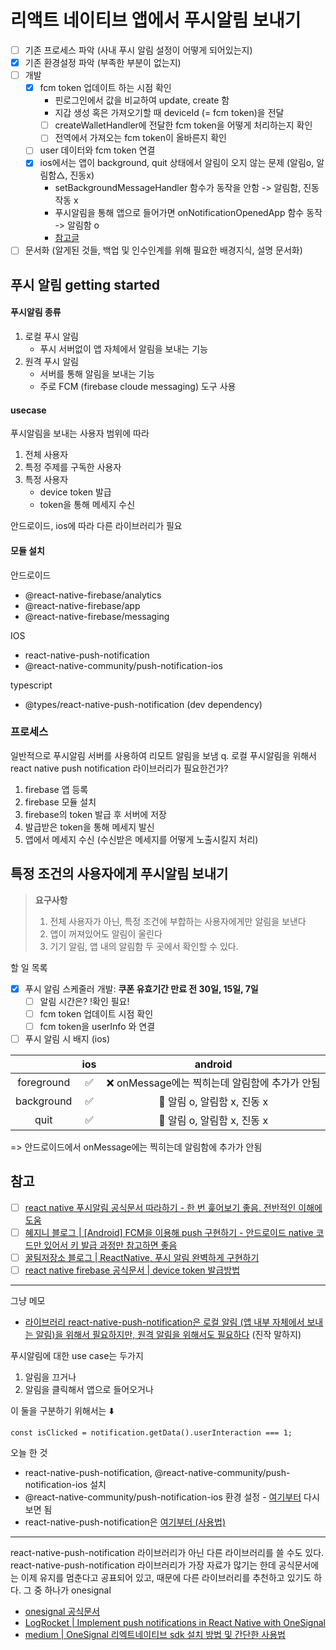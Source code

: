 # 리액트 네이티브 앱에서 푸시알림 보내기

- [ ] 기존 프로세스 파악 (사내 푸시 알림 설정이 어떻게 되어있는지)
- [x] 기존 환경설정 파악 (부족한 부분이 없는지)
- [ ] 개발
  - [x] fcm token 업데이트 하는 시점 확인
    - 핀로그인에서 값을 비교하여 update, create 함
    - 지갑 생성 혹은 가져오기할 때 deviceId (= fcm token)을 전달
    - [ ] createWalletHandler에 전달한 fcm token을 어떻게 처리하는지 확인
    - [ ] 전역에서 가져오는 fcm token이 올바른지 확인
  - [ ] user 데이터와 fcm token 연결
  - [x] ios에서는 앱이 background, quit 상태에서 알림이 오지 않는 문제 (알림o, 알림함△, 진동x)
    - setBackgroundMessageHandler 함수가 동작을 안함 -> 알림함, 진동 작동 x
    - 푸시알림을 통해 앱으로 들어가면 onNotificationOpenedApp 함수 동작 -> 알림함 o
    - [참고글](https://github.com/invertase/react-native-firebase/issues/5656)
- [ ] 문서화 (알게된 것들, 백업 및 인수인계를 위해 필요한 배경지식, 설명 문서화)

## 푸시 알림 getting started

#### 푸시알림 종류

1. 로컬 푸시 알림
   - 푸시 서버없이 앱 자체에서 알림을 보내는 기능
2. 원격 푸시 알림
   - 서버를 통해 알림을 보내는 기능
   - 주로 FCM (firebase cloude messaging) 도구 사용

#### usecase

푸시알림을 보내는 사용자 범위에 따라

1. 전체 사용자
2. 특정 주제를 구독한 사용자
3. 특정 사용자
   - device token 발급
   - token을 통해 메세지 수신

안드로이드, ios에 따라 다른 라이브러리가 필요

#### 모듈 설치

안드로이드

- @react-native-firebase/analytics
- @react-native-firebase/app
- @react-native-firebase/messaging

IOS

- react-native-push-notification
- @react-native-community/push-notification-ios

typescript

- @types/react-native-push-notification (dev dependency)

### 프로세스

일반적으로 푸시알림 서버를 사용하여 리모트 알림을 보냄
q. 로컬 푸시알림을 위해서 react native push notification 라이브러리가 필요한건가?

1. firebase 앱 등록
2. firebase 모듈 설치
3. firebase의 token 발급 후 서버에 저장
4. 발급받은 token을 통해 메세지 발신
5. 앱에서 메세지 수신 (수신받은 메세지를 어떻게 노출시킬지 처리)

## 특정 조건의 사용자에게 푸시알림 보내기

> **요구사항**
>
> 1. 전체 사용자가 아닌, 특정 조건에 부합하는 사용자에게만 알림을 보낸다
> 2. 앱이 꺼져있어도 알림이 울린다
> 3. 기기 알림, 앱 내의 알림함 두 곳에서 확인할 수 있다.

할 일 목록

- [x] 푸시 알림 스케줄러 개발: **쿠폰 유효기간 만료 전 30일, 15일, 7일**
  - [ ] 알림 시간은? !확인 필요!
  - [ ] fcm token 업데이트 시점 확인
  - [ ] fcm token을 userInfo 와 연결
- [ ] 푸시 알림 시 배지 (ios)

|            | ios |                    android                     |
| :--------: | :-: | :--------------------------------------------: |
| foreground | ✅  | ❌ onMessage에는 찍히는데 알림함에 추가가 안됨 |
| background | ✅  |          🔺 알림 o, 알림함 x, 진동 x           |
|    quit    | ✅  |          🔺 알림 o, 알림함 x, 진동 x           |

=> 안드로이드에서 onMessage에는 찍히는데 알림함에 추가가 안됨

## 참고

- [ ] [react native 푸시알림 공식문서 따라하기 - 한 번 훑어보기 좋음. 전반적인 이해에 도움](https://velog.io/@kwonh/ReactNative-%ED%91%B8%EC%89%AC%EC%95%8C%EB%A6%BC-%EA%B3%B5%EC%8B%9D%EB%AC%B8%EC%84%9C-%EB%94%B0%EB%9D%BC%ED%95%98%EA%B8%B0-Firebase-Cloud-Messaging-react-native-firebase-notification-%EC%95%88%EB%93%9C%EB%A1%9C%EC%9D%B4%EB%93%9C)
- [ ] [혜지니 블로그 | [Android] FCM을 이용해 push 구현하기 - 안드로이드 native 코드만 있어서 키 발급 과정만 참고하면 좋음](https://maejing.tistory.com/entry/Android-FCM%EC%9D%84-%EC%9D%B4%EC%9A%A9%ED%95%B4-Push-%EA%B5%AC%ED%98%84%ED%95%98%EA%B8%B0)
- [ ] [꿀팀저장소 블로그 | ReactNative, 푸시 알림 완벽하게 구현하기](https://honeystorage.tistory.com/306)
- [ ] [react native firebase 공식문서 | device token 발급방법](https://rnfirebase.io/messaging/server-integration#device-tokens)

---

그냥 메모

- [라이브러리 react-native-push-notification은 로컬 알림 (앱 내부 자체에서 보내는 알림)을 위해서 필요하지만, 원격 알림을 위해서도 필요하다](https://github.com/zo0r/react-native-push-notification#if-you-use-remote-notifications) (진작 말하지)

푸시알림에 대한 use case는 두가지

1. 알림을 끄거나
2. 알림을 클릭해서 앱으로 들어오거나

이 둘을 구분하기 위해서는 ⬇️

```
const isClicked = notification.getData().userInteraction === 1;
```

오늘 한 것

- react-native-push-notification, @react-native-community/push-notification-ios 설치
- @react-native-community/push-notification-ios 환경 설정 - [여기부터](https://github.com/react-native-push-notification/ios#how-to-determine-push-notification-user-click) 다시 보면 됨
- react-native-push-notification은 [여기부터 (사용법)](https://github.com/zo0r/react-native-push-notification#usage)

---

react-native-push-notification 라이브러리가 아닌 다른 라이브러리를 쓸 수도 있다.
react-native-push-notification 라이브러리가 가장 자료가 많기는 한데 공식문서에는 이제 유지를 멈춘다고 공표되어 있고, 때문에 다른 라이브러리를 추천하고 있기도 하다.
그 중 하나가 onesignal

- [onesignal 공식문서](https://github.com/OneSignal/react-native-onesignal)
- [LogRocket | Implement push notifications in React Native with OneSignal](https://blog.logrocket.com/implement-push-notifications-react-native-onesignal/)
- [medium | OneSignal 리엑트네이티브 sdk 설치 방법 및 간단한 사용법](https://medium.com/crossplatformkorea/onesignal-%EB%A6%AC%EC%97%91%ED%8A%B8%EB%84%A4%EC%9D%B4%ED%8B%B0%EB%B8%8C-sdk-%EC%84%A4%EC%B9%98-%EB%B0%A9%EB%B2%95-%EB%B0%8F-%EA%B0%84%EB%8B%A8%ED%95%9C-%EC%82%AC%EC%9A%A9%EB%B2%95-6a7fd1058ee7)
